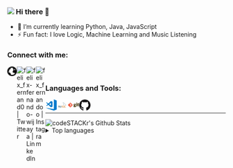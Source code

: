 ###  ![](https://visitor-badge.glitch.me/badge?page_id=glgapr.glgapr) Hi there 👋
- 🌱 I’m currently learning Python, Java, JavaScript
- ⚡ Fun fact: I love Logic, Machine Learning and Music Listening

### Connect with me:
[<img align="left" alt="voltgizerz.github.io" width="22px" src="https://raw.githubusercontent.com/iconic/open-iconic/master/svg/globe.svg" />][website]
[<img align="left" alt="felix_fernand0 | Twitter" width="22px" src="https://cdn.jsdelivr.net/npm/simple-icons@v3/icons/twitter.svg" />][twitter]
[<img align="left" alt="felix-fernando-wijaya | LinkedIn" width="22px" src="https://cdn.jsdelivr.net/npm/simple-icons@v3/icons/linkedin.svg" />][linkedin]
[<img align="left" alt="felix_fernandoo | Instagram" width="22px" src="https://cdn.jsdelivr.net/npm/simple-icons@v3/icons/instagram.svg" />][instagram]

<br />

### Languages and Tools:

[<img align="left" alt="Visual Studio Code" width="26px" src="https://raw.githubusercontent.com/github/explore/80688e429a7d4ef2fca1e82350fe8e3517d3494d/topics/visual-studio-code/visual-studio-code.png" />][website]
[<img align="left" alt="MySQL" width="26px" src="https://raw.githubusercontent.com/github/explore/80688e429a7d4ef2fca1e82350fe8e3517d3494d/topics/mysql/mysql.png" />][website]
[<img align="left" alt="Git" width="26px" src="https://raw.githubusercontent.com/github/explore/80688e429a7d4ef2fca1e82350fe8e3517d3494d/topics/git/git.png" />][website]
[<img align="left" alt="GitHub" width="26px" src="https://raw.githubusercontent.com/github/explore/78df643247d429f6cc873026c0622819ad797942/topics/github/github.png" />][website]

<br />

---
<img align="left" alt="codeSTACKr's Github Stats" src="https://github-readme-stats.vercel.app/api?username=voltgizerz&show_icons=true&hide_border=true" />

<br />

<details>
  <summary>Top languages</summary>
  <br>
  <img align="left" alt="Vatana's Github Stats" src="https://github-readme-stats.vercel.app/api/top-langs/?username=voltgizerz&theme=dracula" /> <br>
  <br>
  <br>
  <br>
  <br>
  <br>
  <br>
  <br>
</details>

[website]: https://voltgizerz.github.io/
[twitter]: https://twitter.com/felix_fernand0
[instagram]: https://instagram.com/felix_fernandoo
[linkedin]: https://www.linkedin.com/in/felix-fernando-wijaya/




<!--
**voltgizerz/voltgizerz** is a ✨ _special_ ✨ repository because its `README.md` (this file) appears on your GitHub profile.

Here are some ideas to get you started:

- 🔭 I’m currently working on ...
- 🌱 I’m currently learning ...
- 👯 I’m looking to collaborate on ...
- 🤔 I’m looking for help with ...
- 💬 Ask me about ...
- 📫 How to reach me: ...
- 😄 Pronouns: ...
- ⚡ Fun fact: ...
-->
